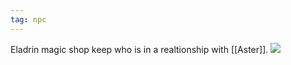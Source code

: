 ```yaml
---
tag: npc
---
```

Eladrin magic shop keep who is in a realtionship with [[Aster]].
<img src="/assets/47tlqrie.bmp"/>